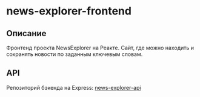 # news-explorer-frontend

## Описание
Фронтенд проекта NewsExplorer на Реакте. Сайт, где можно находить и сохранять новости по заданным ключевым словам.
## API
Репозиторий бэкенда на Express: [news-explorer-api](https://github.com/maksim-shakhlin/news-explorer-api/)
